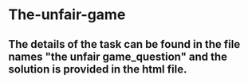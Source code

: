 # The-unfair-game
## The details of the task can be found in the file names "the unfair game_question" and the solution is provided in the html file.

